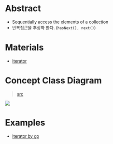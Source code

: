 # Abstract

- Sequentially access the elements of a collection
- 반복접근을 추상화 한다. (`hasNext(), next()`)

# Materials

* [Iterator](https://www.dofactory.com/net/iterator-design-pattern)

# Concept Class Diagram

> [src](iterator.puml)

![](iterator.png)

# Examples

* [Iterator by go](/golang/designpattern/iterator.md)

